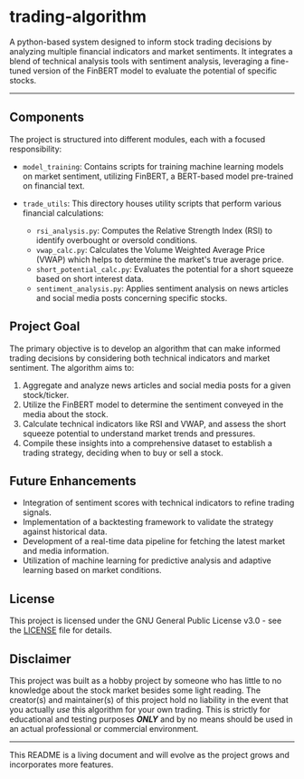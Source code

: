 # trading-algorithm

A python-based system designed to inform stock trading decisions by analyzing multiple financial indicators and market sentiments. 
It integrates a blend of technical analysis tools with sentiment analysis, leveraging a fine-tuned version of the FinBERT model to evaluate the potential of specific stocks.

--- 
## Components

The project is structured into different modules, each with a focused responsibility:

- `model_training`: Contains scripts for training machine learning models on market sentiment, utilizing FinBERT, a BERT-based model pre-trained on financial text.

- `trade_utils`: This directory houses utility scripts that perform various financial calculations:

  - `rsi_analysis.py`: Computes the Relative Strength Index (RSI) to identify overbought or oversold conditions.
  - `vwap_calc.py`: Calculates the Volume Weighted Average Price (VWAP) which helps to determine the market's true average price.
  - `short_potential_calc.py`: Evaluates the potential for a short squeeze based on short interest data.
  - `sentiment_analysis.py`: Applies sentiment analysis on news articles and social media posts concerning specific stocks.

## Project Goal

The primary objective is to develop an algorithm that can make informed trading decisions by considering both technical indicators and market sentiment. The algorithm aims to:

1. Aggregate and analyze news articles and social media posts for a given stock/ticker.
2. Utilize the FinBERT model to determine the sentiment conveyed in the media about the stock.
3. Calculate technical indicators like RSI and VWAP, and assess the short squeeze potential to understand market trends and pressures.
4. Compile these insights into a comprehensive dataset to establish a trading strategy, deciding when to buy or sell a stock.

## Future Enhancements

- Integration of sentiment scores with technical indicators to refine trading signals.
- Implementation of a backtesting framework to validate the strategy against historical data.
- Development of a real-time data pipeline for fetching the latest market and media information.
- Utilization of machine learning for predictive analysis and adaptive learning based on market conditions.

## License

This project is licensed under the GNU General Public License v3.0 - see the [LICENSE](LICENSE) file for details.

## Disclaimer

This project was built as a hobby project by someone who has little to no knowledge about the stock market besides some light reading. The creator(s) and maintainer(s) of this project hold no liability in the event that you actually _use_ this algorithm for your own trading. This is strictly for educational and testing purposes **_ONLY_** and by no means should be used in an actual professional or commercial environment. 

---

This README is a living document and will evolve as the project grows and incorporates more features.
